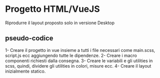 # Progetto HTML/VueJS

Riprodurre il layout proposto solo in versione Desktop

## pseudo-codice

1- Creare il progetto in vue insieme a tutti i file necessari come main.scss, script.js ecc aggiungendo tutte le dipendenze.
2- Creare i macro componenti richiesti dalla consegna.
3- Creare le variabili e gli utilities in scss, quindi, dividere gli utilities in colori, misure ecc.
4- Creare il layout inizialmente statico.  

